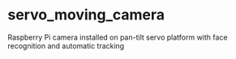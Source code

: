 # servo_moving_camera
 Raspberry Pi camera installed on pan-tilt servo platform with face recognition and automatic tracking
